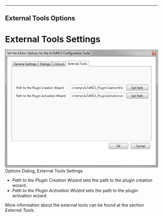   
---
External Tools Options
---

# External Tools Settings

![Screenshot: External Tools Settings](img/External_Tools_settings.png "Screenshot: External Tools Settings")  
Options Dialog, External Tools Settings

*   _Path to the Plugin Creation Wizard_ sets the path to the plugin creation wizard.
*   _Path to the Plugin Activation Wizard_ sets the path to the plugin activation wizard.

More information about the external tools can be found at the section _External Tools_.